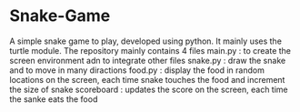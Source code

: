 # Snake-Game
A simple snake game to play, developed using python. It mainly uses the turtle module.
The repository mainly contains 4 files
  main.py : to create the screen environment adn to integrate other files
  snake.py : draw the snake and to move in many diractions
  food.py : display the food in random locations on the screen, each time snake touches the food and increment the size of snake
  scoreboard : updates the score on the screen, each time the sanke eats the food 
